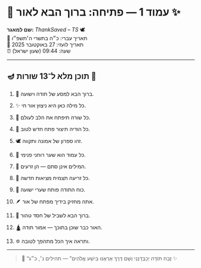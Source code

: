 # 📜 עמוד 1 — פתיחה: **ברוך הבא לאור** ✨

**שם למאגר:** _ThankSaved – TS_ 🕊️  
📅 תאריך עברי: כ״ה בתשרי ה׳תשפ״ו  
📅 תאריך לועזי: 27 באוקטובר 2025  
⏰ שעה: 09:44 (שעון ישראל)

---

## 🪔 תוכן מלא ל־13 שורות 📖

1. 🌅 ברוך הבא למסע של תודה וישועה.
    
2. ✨ כל מילה כאן היא ניצוץ אור חי.
    
3. 🙏 כל שורה תיפתח את הלב לעולם.
    
4. 🌿 כל הודיה תיצור פתח חדש לטוב.
    
5. 🕊️ זהו ספרון של אמונה ותקווה.
    
6. 🧭 כל עמוד הוא שער רוחני פנימי.
    
7. 💫 המילים אינן סתם — הן זרעים.
    
8. 🌱 כל זריעה תצמיח מציאות חדשה.
    
9. 🔑 כוח התודה פותח שערי ישועה.
    
10. 🪶 אתה מחזיק בידיך מפתח של אור.
    
11. 🌈 ברוך הבא לשביל של חסד טהור.
    
12. 🛕 האור כבר שוכן בתוכך — אמור תודה.
    
13. ✡️ ותראה איך הכל מתהפך לטובה.
    

---

> 📜 “זֶבַח תּוֹדָה יְכַבְּדָנְנִי וְשָׁם דֶּרֶךְ אַרְאֶנּוּ בִּישַׁע אֱלֹהִים” — תהילים נ׳, כ״ג ✨